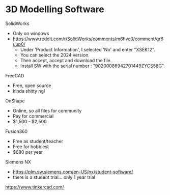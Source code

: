 # 3D Modelling Software

SolidWorks

- Only on windows
- https://www.reddit.com/r/SolidWorks/comments/m6hvc0/comment/gr6uup0/
    - Under 'Product Information', I selected 'No' and enter "XSEK12".
    - You can select the 2024 version.
    - Then accept, accept and download the file.
    - Install SW with the serial number : "90200086942701449ZYCS58G". 


FreeCAD

- Free, open source
- kinda shitty ngl

OnShape

- Online, so all files for community
- Pay for commercial
- $1,500 - $2,500

Fusion360

- Free as student/teacher
- Free for hobbiest
- $680 per year

Siemens NX

- https://plm.sw.siemens.com/en-US/nx/student-software/
- there is a student trial... only 1 year trial

https://www.tinkercad.com/